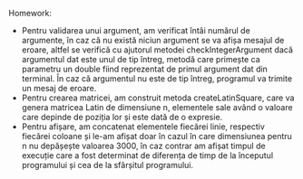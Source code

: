 Homework:

- Pentru validarea unui argument, am verificat întâi numărul de argumente, în caz că nu există niciun argument se va afișa mesajul de eroare,
altfel  se verifică cu ajutorul metodei checkIntegerArgument dacă argumentul dat este unul de tip întreg, metodă care primește ca parametru un 
double fiind reprezentat de primul argument dat din terminal. În caz că argumentul nu este de tip întreg, programul va trimite un mesaj de eroare.
- Pentru crearea matricei, am construit metoda createLatinSquare, care va genera matricea Latin de dimensiune n, elementele sale având o valoare care depinde de poziția
lor și este dată de o expresie.
- Pentru afișare, am concatenat elementele fiecărei linie, respectiv fiecărei coloane și le-am afișat doar în cazul în care dimensiunea pentru n nu depășește valoarea 3000,
în caz contrar am afișat timpul de execuție care a fost determinat de diferența de timp de la începutul programului și cea de la sfârșitul programului.

